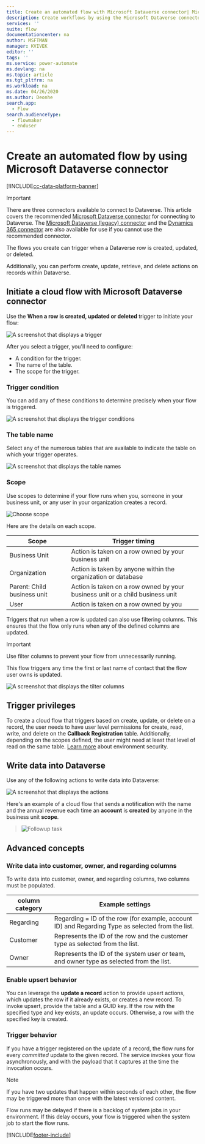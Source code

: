 ```yaml
---
title: Create an automated flow with Microsoft Dataverse connector| Microsoft Docs
description: Create workflows by using the Microsoft Dataverse connector and Power Automate
services: ''
suite: flow
documentationcenter: na
author: MSFTMAN
manager: KVIVEK
editor: ''
tags: ''
ms.service: power-automate
ms.devlang: na
ms.topic: article
ms.tgt_pltfrm: na
ms.workload: na
ms.date: 04/26/2020
ms.author: Deonhe
search.app: 
  - Flow
search.audienceType: 
  - flowmaker
  - enduser
---
```

# Create an automated flow by using Microsoft Dataverse connector

[!INCLUDE[cc-data-platform-banner](./includes/cc-data-platform-banner.md)]

>[!IMPORTANT]
>There are three connectors available to connect to Dataverse. This article covers the recommended [Microsoft Dataverse connector](./connection-cds.md) for connecting to Dataverse. The [Microsoft Dataverse (legacy) connector](./connection-cds.md) and the [Dynamics 365 connector](/connectors/dynamicscrmonline/) are also available for use if you cannot use the recommended connector.


The flows you create can trigger when a Dataverse row is created, updated, or deleted.

Additionally, you can perform create, update, retrieve, and delete actions on records within Dataverse.

## Initiate a cloud flow with Microsoft Dataverse connector

Use the **When a row is created, updated or deleted** trigger to initiate your flow:

   ![A screenshot that displays a trigger](./media/cds-connector-native/native-trigger.png)

After you select a trigger, you'll need to configure:

- A condition for the trigger.
- The name of the table.
- The scope for the trigger.

### Trigger condition

You can add any of these conditions to determine precisely when your flow is triggered.

   ![A screenshot that displays the trigger conditions](./media/cds-connector-native/trigger-conditions.png)

### The table name

Select any of the numerous tables that are available to indicate the table on which your trigger operates.

   ![A screenshot that displays the table names](./media/cds-connector-native/entity-names.png)

### Scope

Use scopes to determine if your flow runs when you, someone in your business unit, or any user in your organization creates a record.

![Choose scope](./media/cds-connector-native/scopes.png)

Here are the details on each scope.

|Scope|Trigger timing|
| --- | --- |
|Business Unit|Action is taken on a row owned by your business unit|
|Organization|Action is taken by anyone within the organization or database|
|Parent: Child business unit|Action is taken on a row owned by your business unit or a child business unit|
|User|Action is taken on a row owned by you|


Triggers that run when a row is updated can also use filtering columns. This ensures that the flow only runs when any of the defined columns are updated.

> [!IMPORTANT]
> Use filter columns to prevent your flow from unnecessarily running.

This flow triggers any time the first or last name of contact that the flow user owns is updated.

![A screenshot that displays the tilter columns](./media/cds-connector-native/filtering-attributes.png)

## Trigger privileges

To create a cloud flow that triggers based on create, update, or delete on a record, the user needs to have user level permissions for create, read, write, and delete on the **Callback Registration** table. Additionally, depending on the scopes defined, the user might need at least that level of read on the same table.  [Learn more](/power-platform/admin/database-security) about environment security.

## Write data into Dataverse

Use any of the following actions to write data into Dataverse:

![A screenshot that displays the actions](./media/cds-connector-native/actions.png)

Here's an example of a cloud flow that sends a notification with the name and the annual revenue each time an **account** is **created** by anyone in the business unit **scope**.

> ![Followup task](./media/cds-connector-native/example-flow.png)

## Advanced concepts

### Write data into customer, owner, and regarding columns

To write data into customer, owner, and regarding columns, two columns must be populated.

| column category | Example settings |
| --- | --- |
| Regarding | Regarding = ID of the row (for example, account ID) and Regarding Type as selected from the list. |
| Customer | Represents the ID of the row and the customer type as selected from the list. |
| Owner | Represents the ID of the system user or team, and owner type as selected from the list. |

### Enable upsert behavior

You can leverage the **update a record** action to provide upsert actions, which updates the row if it already exists, or creates a new record. To invoke upsert, provide the table and a GUID key. If the row with the specified type and key exists, an update occurs. Otherwise, a row with the specified key is created.

### Trigger behavior

If you have a trigger registered on the update of a record, the flow runs for every *committed* update to the given record. The service invokes your flow asynchronously, and with the payload that it captures at the time the invocation occurs.

> [!NOTE]
> If you have two updates that happen within seconds of each other, the flow may be triggered more than once with the latest versioned content.

Flow runs may be delayed if there is a backlog of system jobs in your environment. If this delay occurs, your flow is triggered when the system job to start the flow runs.





[!INCLUDE[footer-include](includes/footer-banner.md)]
